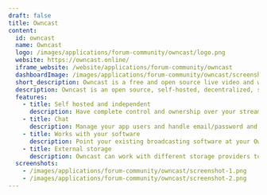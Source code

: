 ```yaml
---
draft: false
title: Owncast
content:
  id: owncast
  name: Owncast
  logo: /images/applications/forum-community/owncast/logo.png
  website: https://owncast.online/
  iframe_website: /website/applications/forum-community/owncast
  dashboardImage: /images/applications/forum-community/owncast/screenshot-1.png
  short_description: Owncast is a free and open source live video and web chat server for use with existing popular broadcasting software.
  description: Owncast is an open source, self-hosted, decentralized, single user live video streaming and chat server for running your own live streams similar in style to the large mainstream options. It offers complete ownership over your content, interface, moderation and audience
  features:
    - title: Self hosted and independent
      description: Have complete control and ownership over your stream, allowing you to create the content and community you want.
    - title: Chat
      description: Manage your app users and handle email/password and OAuth2 sign ups (Google, Facebook, GitHub, GitLab) without the hassle The frictionless built-in chat allows your viewers to be a part of the action. Include custom emotes and build chat bots to encourage engagement from your viewers.
    - title: Works with your software
      description: Point your existing broadcasting software at your Owncast server and begin streaming.
    - title: External storage
      description: Owncast can work with different storage providers to optionally scale your videos to many viewers using only low-powered hardware.
  screenshots:
    - /images/applications/forum-community/owncast/screenshot-1.png
    - /images/applications/forum-community/owncast/screenshot-2.png
---
```

